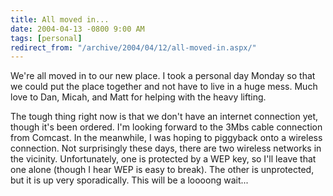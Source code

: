 ```yaml
---
title: All moved in...
date: 2004-04-13 -0800 9:00 AM
tags: [personal]
redirect_from: "/archive/2004/04/12/all-moved-in.aspx/"
---
```


We're all moved in to our new place. I took a personal day Monday so
that we could put the place together and not have to live in a huge
mess. Much love to Dan, Micah, and Matt for helping with the heavy
lifting.

The tough thing right now is that we don't have an internet connection
yet, though it's been ordered. I'm looking forward to the 3Mbs cable
connection from Comcast. In the meanwhile, I was hoping to piggyback
onto a wireless connection. Not surprisingly these days, there are two
wireless networks in the vicinity. Unfortunately, one is protected by a
WEP key, so I'll leave that one alone (though I hear WEP is easy to
break). The other is unprotected, but it is up very sporadically. This
will be a loooong wait...

